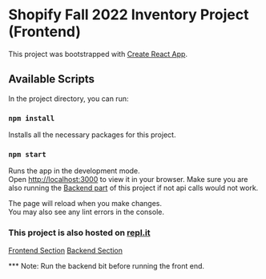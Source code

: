 # Shopify Fall 2022 Inventory Project (Frontend)

This project was bootstrapped with [Create React App](https://github.com/facebook/create-react-app).

## Available Scripts

In the project directory, you can run:

### `npm install`

Installs all the necessary packages for this project.

### `npm start`

Runs the app in the development mode.\
Open [http://localhost:3000](http://localhost:3000) to view it in your browser. Make sure you are also running the [Backend part](https://github.com/AbdussamadYisau/inventory-node-backend) of this project if not api calls would not work. 

The page will reload when you make changes.\
You may also see any lint errors in the console.




### This project is also hosted on [repl.it](https://repl.it)

[Frontend Section](https://replit.com/@SammieYisau/Inventory-crud-frontend)
[Backend Section](https://replit.com/@SammieYisau/inventory-node-backend)


*** Note: Run the backend bit before running the front end.

